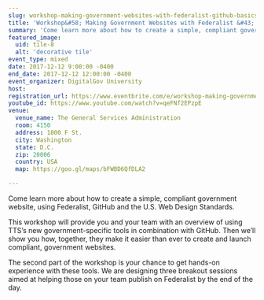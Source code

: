 ```yaml
---
slug: workshop-making-government-websites-with-federalist-github-basics
title: 'Workshop&#58; Making Government Websites with Federalist &#43; GitHub Basics'
summary: 'Come learn more about how to create a simple, compliant government website, using Federalist, GitHub and the U&#46;S&#46; Web Design Standards'
featured_image: 
  uid: tile-8
  alt: 'decorative tile'
event_type: mixed
date: 2017-12-12 9:00:00 -0400
end_date: 2017-12-12 12:00:00 -0400
event_organizer: DigitalGov University
host: 
registration_url: https://www.eventbrite.com/e/workshop-making-government-websites-with-federalist-github-basics-registration-39457265744
youtube_id: https://www.youtube.com/watch?v=qeFNf2EPzpE
venue: 
  venue_name: The General Services Administration
  room: 4150
  address: 1800 F St.
  city: Washington
  state: D.C.
  zip: 20006
  country: USA
  map: https://goo.gl/maps/bFWBD6QfDLA2

---
```


Come learn more about how to create a simple, compliant government website, using Federalist, GitHub and the U.S. Web Design Standards.

This workshop will provide you and your team with an overview of using TTS’s new government-specific tools in combination with GitHub. Then we’ll show you how, together, they make it easier than ever to create and launch compliant, government websites. 

The second part of the workshop is your chance to get hands-on experience with these tools. We are designing three breakout sessions aimed at helping those on your team publish on Federalist by the end of the day.
